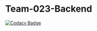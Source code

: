 # Team-023-Backend

[![Codacy Badge](https://api.codacy.com/project/badge/Grade/6fbc6541da104a708987368ebe42a659)](https://app.codacy.com/gh/BuildForSDGCohort2/Team-023-Backend?utm_source=github.com&utm_medium=referral&utm_content=BuildForSDGCohort2/Team-023-Backend&utm_campaign=Badge_Grade_Settings)